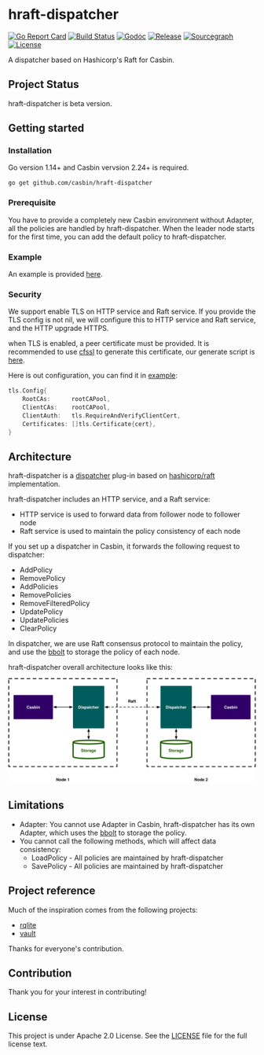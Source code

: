 # hraft-dispatcher 

[![Go Report Card](https://goreportcard.com/badge/github.com/casbin/hraft-dispatcher)](https://goreportcard.com/report/github.com/casbin/hraft-dispatcher)
[![Build Status](https://github.com/casbin/hraft-dispatcher/actions/workflows/main.yml/badge.svg)](https://github.com/casbin/hraft-dispatcher/actions?workflow=main)
[![Godoc](https://godoc.org/github.com/casbin/hraft-dispatcher?status.svg)](https://pkg.go.dev/github.com/casbin/hraft-dispatcher)
[![Release](https://img.shields.io/github/v/release/casbin/hraft-dispatcher)](https://github.com/casbin/hraft-dispatcher/releases)
[![Sourcegraph](https://sourcegraph.com/github.com/casbin/hraft-dispatcher/-/badge.svg)](https://sourcegraph.com/github.com/casbin/hraft-dispatcher?badge)
[![License](https://img.shields.io/github/license/casbin/hraft-dispatcher?color=blue)](https://github.com/casbin/hraft-dispatcher/blob/main/LICENSE)

A dispatcher based on Hashicorp's Raft for Casbin.

## Project Status

hraft-dispatcher is beta version.

## Getting started

### Installation

Go version 1.14+ and Casbin vervsion 2.24+ is required.

```shell
go get github.com/casbin/hraft-dispatcher
```

### Prerequisite

You have to provide a completely new Casbin environment without Adapter, all the policies are handled by hraft-dispatcher. 
When the leader node starts for the first time, you can add the default policy to hraft-dispatcher.

### Example

An example is provided [here](./example).

### Security

We support enable TLS on HTTP service and Raft service. 
If you provide the TLS config is not nil, we will configure this to HTTP service and Raft service, and the HTTP upgrade HTTPS.

when TLS is enabled, a peer certificate must be provided. It is recommended to use [cfssl](https://github.com/cloudflare/cfssl) to generate this certificate, our generate script is [here](./testdata/ca/generate.sh).

Here is out configuration, you can find it in [example](./example/main.go):
```go
tls.Config{
    RootCAs:      rootCAPool,
    ClientCAs:    rootCAPool,
    ClientAuth:   tls.RequireAndVerifyClientCert,
    Certificates: []tls.Certificate{cert},
}
```

## Architecture

hraft-dispatcher is a [dispatcher](https://casbin.org/docs/en/dispatchers) plug-in based on [hashicorp/raft](https://github.com/hashicorp/raft) implementation.

hraft-dispatcher includes an HTTP service, and a Raft service:

- HTTP service is used to forward data from follower node to follower node
- Raft service is used to maintain the policy consistency of each node

If you set up a dispatcher in Casbin, it forwards the following request to dispatcher:

- AddPolicy
- RemovePolicy
- AddPolicies
- RemovePolicies
- RemoveFilteredPolicy
- UpdatePolicy
- UpdatePolicies
- ClearPolicy

In dispatcher, we are use Raft consensus protocol to maintain the policy, and use the [bbolt](https://github.com/etcd-io/bbolt) to storage the policy of each node.

hraft-dispatcher overall architecture looks like this:

![overall architecture](./docs/images/dispatcher-architecture.svg)

## Limitations

- Adapter: You cannot use Adapter in Casbin, hraft-dispatcher has its own Adapter, which uses the [bbolt](https://github.com/etcd-io/bbolt) to storage the policy.
- You cannot call the following methods, which will affect data consistency:
  - LoadPolicy - All policies are maintained by hraft-dispatcher
  - SavePolicy - All policies are maintained by hraft-dispatcher


## Project reference

Much of the inspiration comes from the following projects:

- [rqlite](https://github.com/rqlite/rqlite)
- [vault](https://github.com/hashicorp/vault)

Thanks for everyone's contribution.

## Contribution

Thank you for your interest in contributing!

## License

This project is under Apache 2.0 License. See the [LICENSE](LICENSE) file for the full license text.